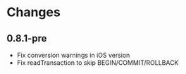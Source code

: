 # Changes

## 0.8.1-pre

- Fix conversion warnings in iOS version
- Fix readTransaction to skip BEGIN/COMMIT/ROLLBACK
